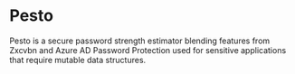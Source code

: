 # Pesto
Pesto is a secure password strength estimator blending features from Zxcvbn and Azure AD Password Protection used for sensitive applications that require mutable data structures.
